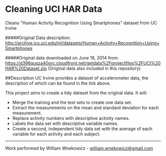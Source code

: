 Cleaning UCI HAR Data
=======================

Cleans "Human Activity Recognition Using Smartphones" dataset from UC Irvine

#####Original Data description:
http://archive.ics.uci.edu/ml/datasets/Human+Activity+Recognition+Using+Smartphones

#####Original data downloaded on June 18, 2014 from:
https://d396qusza40orc.cloudfront.net/getdata%2Fprojectfiles%2FUCI%20HAR%20Dataset.zip (Original data also included in this repository)

##Description
UC Irvine provides a dataset of accelerometer data, the description of which can be found in the link above.

This project aims to create a tidy dataset from the original data. It will:
- Merge the training and the test sets to create one data set.
- Extract the measurements on the mean and standard deviation for each measurement.
- Replace activity numbers with descriptive activity names.
- Labels the data set with descriptive variable names.
- Create a second, independent tidy data set with the average of each variable for each activity and each subject.





---
Work performed by William Wnekowicz - william.wnekowicz@gmail.com
